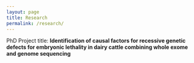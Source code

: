 ```yaml
---
layout: page
title: Research
permalink: /research/
---
```


PhD Project title: **Identification of causal factors for recessive genetic defects for embryonic lethality in dairy cattle combining whole exome and genome sequencing**

